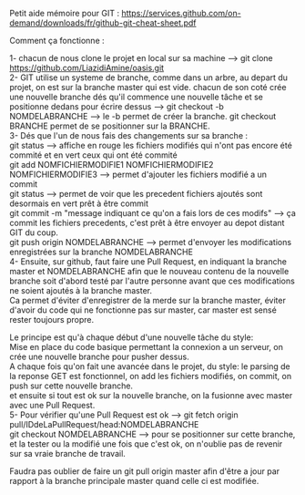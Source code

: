 Petit aide mémoire pour GIT : https://services.github.com/on-demand/downloads/fr/github-git-cheat-sheet.pdf

Comment ça fonctionne : 

1- chacun de nous clone le projet en local sur sa machine --> git clone https://github.com/LiazidiAmine/oasis.git   
2- GIT utilise un systeme de branche, comme dans un arbre, au depart du projet, on est sur la branche master qui est vide.
chacun de son coté crée une nouvelle branche dés qu'il commence une nouvelle tâche et se positionne dedans pour écrire dessus
--> git checkout -b NOMDELABRANCHE --> le -b permet de créer la branche. git checkout BRANCHE permet de se positionner sur la BRANCHE.   
3- Dés que l'un de nous fais des changements sur sa branche :    
  git status --> affiche en rouge les fichiers modifiés qui n'ont pas encore été commité et en vert ceux qui ont été commité    
  git add NOMFICHIERMODIFIE1 NOMFICHIERMODIFIE2 NOMFICHIERMODIFIE3 --> permet d'ajouter les fichiers modifié a un commit    
  git status --> permet de voir que les precedent fichiers ajoutés sont desormais en vert prêt à être commit    
  git commit -m "message indiquant ce qu'on a fais lors de ces modifs" --> ça commit les fichiers precedents, c'est prêt
  à être envoyer au depot distant GIT du coup.    
  git push origin NOMDELABRANCHE --> permet d'envoyer les modifications enregistrées sur la branche NOMDELABRANCHE      
4- Ensuite, sur github, faut faire une Pull Request, en indiquant la branche master et NOMDELABRANCHE afin que le nouveau 
  contenu de la nouvelle branche soit d'abord testé par l'autre personne avant que ces modifications ne soient ajoutés 
  à la branche master.      
  Ca permet d'éviter d'enregistrer de la merde sur la branche master, éviter d'avoir du code qui ne 
  fonctionne pas sur master, car master est sensé rester toujours propre.     
  
Le principe est qu'à chaque début d'une nouvelle tâche du style:      
Mise en place du code basique permettant la connexion a un serveur, on crée une nouvelle branche pour pusher dessus.     
A chaque fois qu'on fait une avancée dans le projet, du style: le parsing de la reponse GET est fonctionnel,
on add les fichiers modifiés, on commit, on push sur cette nouvelle branche.     
et ensuite si tout est ok sur la nouvelle branche, on la fusionne avec master avec une Pull Request.    
5- Pour vérifier qu'une Pull Request est ok --> 
git fetch origin pull/IDdeLaPullRequest/head:NOMDELABRANCHE    
git checkout NOMDELABRANCHE --> pour se positionner sur cette branche, et la tester ou la modifié
une fois que c'est ok, on n'oublie pas de revenir sur sa vraie branche de travail.    

Faudra pas oublier de faire un git pull origin master afin d'être a jour par rapport à la branche principale master quand
celle ci est modifiée.

